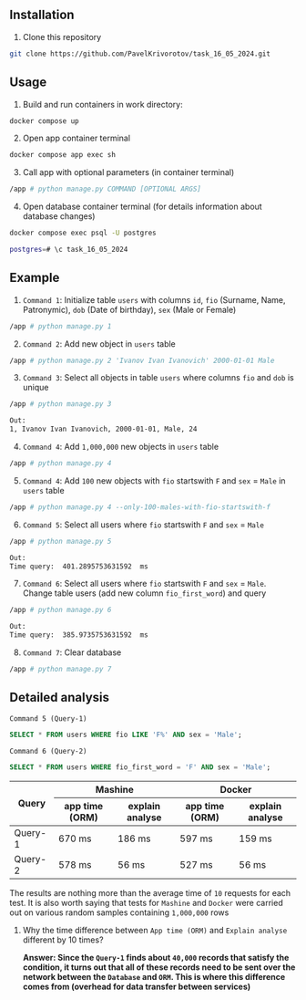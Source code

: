 ## Installation

1) Clone this repository
  ```bash
  git clone https://github.com/PavelKrivorotov/task_16_05_2024.git
  ```

## Usage

1) Build and run containers in work directory:
 ```bash
 docker compose up
 ```

2) Open app container terminal
```bash
docker compose app exec sh
```

3) Call app with optional parameters (in container terminal)
```bash
/app # python manage.py COMMAND [OPTIONAL ARGS]
```

4) Open database container terminal (for details information about database changes)
```bash
docker compose exec psql -U postgres
```
```bash
postgres=# \c task_16_05_2024
```

## Example

1) `Command 1`: Initialize table `users` with columns `id`, `fio` (Surname, Name, Patronymic), `dob` (Date of birthday), `sex` (Male or Female)
```bash
/app # python manage.py 1
```

2) `Command 2`: Add new object in `users` table
```bash
/app # python manage.py 2 'Ivanov Ivan Ivanovich' 2000-01-01 Male
```

3) `Command 3`: Select all objects in table `users` where columns `fio` and `dob` is unique
```bash
/app # python manage.py 3
```

```bash
Out:
1, Ivanov Ivan Ivanovich, 2000-01-01, Male, 24
```

4) `Command 4`: Add `1,000,000` new objects in `users` table
```bash
/app # python manage.py 4
```

5) `Command 4`: Add `100` new objects with `fio` startswith `F` and `sex` = `Male` in `users` table
```bash
/app # python manage.py 4 --only-100-males-with-fio-startswith-f
```

6) `Command 5`: Select all users where `fio` startswith `F` and `sex` = `Male`
```bash
/app # python manage.py 5
```

```bash
Out:
Time query:  401.2895753631592  ms
```

7) `Command 6`: Select all users where `fio` startswith `F` and `sex` = `Male`. Change table users (add new column `fio_first_word`) and query
```bash
/app # python manage.py 6
```

```bash
Out:
Time query:  385.9735753631592  ms
```

8) `Command 7`: Clear database
```bash
/app # python manage.py 7
```

## Detailed analysis

`Command 5 (Query-1)`
```sql
SELECT * FROM users WHERE fio LIKE 'F%' AND sex = 'Male';
```

`Command 6 (Query-2)`
```sql
SELECT * FROM users WHERE fio_first_word = 'F' AND sex = 'Male';
```

<table>
  <thead>
    <tr>
      <th rowspan="2">Query</th>
      <th colspan="2">Mashine</th>
      <th colspan="2">Docker</th>
    </tr>
    <tr>
      <th>app time (ORM)</th>
      <th>explain analyse</th>
      <th>app time (ORM)</th>
      <th>explain analyse</th>
    </tr>
  </thead>
  <tbody>
    <tr>
      <td>Query-1</td>
      <td>670 ms</td>
      <td>186 ms</td>
      <td>597 ms</td>
      <td>159 ms</td>
    </tr>
    <tr>
      <td>Query-2</td>
      <td>578 ms</td>
      <td>56 ms</td>
      <td>527 ms</td>
      <td>56 ms</td>
    </tr>
  </tbody>
</table>

The results are nothing more than the average time of `10` requests for each test. It is also worth saying that tests for `Mashine`
and `Docker` were carried out on various random samples containing `1,000,000` rows

1) Why the time difference between `App time (ORM)` and `Explain analyse` different by 10 times?
   
   **Answer: Since the `Query-1` finds about `40,000` records that satisfy the condition, it turns out that all of these records
   need to be sent over the network between the `Database` and `ORM`. This is where this difference comes from (overhead for data
   transfer between services)**

